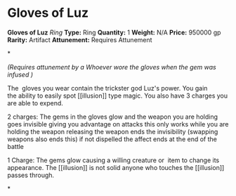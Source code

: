 # Gloves of Luz

**Gloves of Luz**
_Ring_
**Type:** Ring
**Quantity:** 1
**Weight:** N/A
**Price:** 950000 gp
**Rarity:** Artifact
**Attunement:** Requires Attunement

*<div class="item-attunement"><i>(Requires attunement by a Whoever wore the gloves when the gem was infused )</i><p>The  gloves you wear contain the trickster god Luz's power. You gain the ability to easily spot [[illusion]] type magic. You also have 3 charges you are able to expend. 

2 charges: The gems in the gloves glow and the weapon you are holding goes invisible giving you advantage on attacks this only works while you are holding the weapon releasing the weapon ends the invisibility (swapping weapons also ends this) if not dispelled the affect ends at the end of the battle

1 Charge: The gems glow causing a willing creature or  item to change its appearance. The [[illusion]] is not solid anyone who touches the [[illusion]] passes through. </p>*